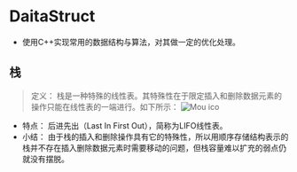 # DaitaStruct                      
                                    
* 使用C++实现常用的数据结构与算法，对其做一定的优化处理。


## 栈  
> 定义： 栈是一种特殊的线性表。其特殊性在于限定插入和删除数据元素的操作只能在线性表的一端进行。如下所示：
![Mou ico](http://my.csdn.net/uploads/201206/18/1340013975_1616.jpg)
- 特点： 后进先出（Last In First Out），简称为LIFO线性表。
- 小结： 由于栈的插入和删除操作具有它的特殊性，所以用顺序存储结构表示的栈并不存在插入删除数据元素时需要移动的问题，但栈容量难以扩充的弱点仍就没有摆脱。 
